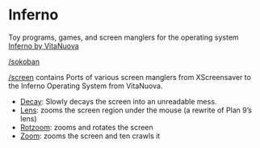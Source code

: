 # Inferno

Toy programs, games, and screen manglers for the operating system [Inferno by
VitaNuova](http://vitanuova.com)


[/sokoban]()

[/screen]() contains Ports of various screen manglers from XScreensaver to the Inferno Operating
System from VitaNuova.

* [Decay](https://github.com/mirtchovski/inferno/screen/decay.b): Slowly decays the screen into an unreadable mess.
* [Lens](https://github.com/mirtchovski/inferno/screen/lens.b): zooms the screen region under the mouse (a rewrite of Plan 9’s lens)
* [Rotzoom](https://github.com/mirtchovski/inferno/screen/rotzoom.b): zooms and rotates the screen
* [Zoom](https://github.com/mirtchovski/inferno/screen/zoom.b): zooms the screen and ten crawls it
